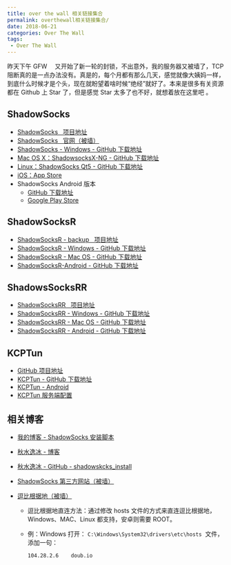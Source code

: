 ```yaml
---
title: over the wall 相关链接集合
permalink: overthewall相关链接集合/
date: 2018-06-21
categories: Over The Wall
tags:
 - Over The Wall
---
```


昨天下午 GFW 　又开始了新一轮的封锁，不出意外，我的服务器又被墙了，TCP 阻断真的是一点办法没有。真是的，每个月都有那么几天，感觉就像大姨妈一样，到底什么时候才是个头，现在就盼望着啥时候“绝经”就好了。本来是很多有关资源都在 Github 上 Star 了，但是感觉 Star 太多了也不好，就想着放在这里吧
。

<!-- more -->

## ShadowSocks

- [ShadowSocks &nbsp; 项目地址](https://github.com/shadowsocks)
- [ShadowSocks &nbsp; 官网（被墙）](https://shadowsocks.org/en/index.html)
- [ShadowSocks - Windows - GitHub 下载地址](https://github.com/shadowsocks/shadowsocks-windows/releases)
- [Mac OS X：ShadowsocksX-NG - GitHub 下载地址](https://github.com/shadowsocks/ShadowsocksX-NG/releases)
- [Linux：ShadowSocks Qt5 - GitHub 下载地址](https://github.com/shadowsocks/shadowsocks-qt5/releases)
- [iOS：App Store](https://itunes.apple.com/us/app/wingy-http-s-socks5-proxy-utility/id1178584911)
- ShadowSocks Android 版本
  - [GitHub 下载地址](https://github.com/shadowsocks/shadowsocks-android/releases)
  - [Google Play Store](https://play.google.com/store/apps/details?id=com.github.shadowsocks)

## ShadowSocksR

- [ShadowSocksR - backup &nbsp; 项目地址](https://github.com/shadowsocksr-backup)
- [ShadowSocksR - Windows - GitHub 下载地址](https://github.com/shadowsocksr-backup/shadowsocksr-csharp/releases)
- [ShadowSocksR - Mac OS - GitHub 下载地址](https://github.com/shadowsocksr-backup/ShadowsocksX-NG/releases)
- [ShadowSocksR-Android - GitHub 下载地址](https://github.com/shadowsocksr-backup/shadowsocksr-android/releases)

## ShadowsSocksRR

- [ShadowSocksRR &nbsp; 项目地址](https://github.com/shadowsocksrr)
- [ShadowSocksRR - Windows - GitHub 下载地址](https://github.com/shadowsocksrr/shadowsocksr-csharp/releases)
- [ShadowSocksRR - Mac OS - GitHub 下载地址](https://github.com/shadowsocksrr/ShadowsocksX-NG/releases)
- [ShadowSocksRR - Android - GitHub 下载地址](https://github.com/shadowsocksrr/shadowsocksr-android/releases)

## KCPTun

- [GitHub 项目地址](https://github.com/xtaci/kcptun)
- [KCPTun - GitHub 下载地址](https://github.com/xtaci/kcptun/releases)
- [KCPTun - Android](https://github.com/shadowsocks/kcptun-android/releases)
- [KCPTun 服务端配置](https://moonbegonia.github.io/blog/overthewall/2018/06/22/kcptun_server_install/)

## 相关博客

- [我的博客 - ShadowSocks 安装脚本](https://moonbegonia.github.io/blog/overthewall/2018/06/04/shadowsocks_install/)
- [秋水逸冰 - 博客](https://teddysun.com/)
- [秋水逸冰 - GitHub - shadowskcks_install](https://github.com/teddysun/shadowsocks_install)
- [ShadowSocks 第三方网站（被墙）](https://shadowsocks.be/)
- [逗比根据地（被墙）](https://doub.io/)

  - 逗比根据地直连方法：通过修改 hosts 文件的方式来直连逗比根据地，Windows、MAC、Linux 都支持，安卓则需要 ROOT。

  - 例：Windows 打开：&nbsp;`C:\Windows\System32\drivers\etc\hosts`&nbsp; 文件，添加一句：

    ```shell
    104.28.2.6    doub.io
    ```
